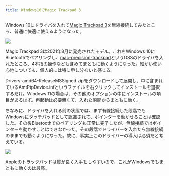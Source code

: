 ```yaml
---
title: Windows10でMagic Trackpad 3
---
```

Windows 10にドライバを入れて[Magic Trackpad 3](https://www.amazon.co.jp/dp/B09BTT6FJ9)を無線接続してみたところ、普通に快適に使えるようになった。

![](https://lh4.googleusercontent.com/uEhpuBv1XQYMBAw6mqEXU8_ZU_Lb04XjEQtUaQD1AmEFuEK7Nhb1IOv2TDLa7AKihsmZJDafmyVRbxJFQBm_OL3En2Eb8c6eaKWRFtOlVGybuOh_zfYOxVYeDRXOW1NmbFPCLW9sexJnOW2AlEMUi3xZ8jxaPAwyYRquaondMc_9bx1IjrJmfcPOBA)

Magic Trackpad 3は2021年8月に発売されたモデル。これをWindows 10にBluetoothでペアリングし、[mac-precision-trackpad](https://github.com/imbushuo/mac-precision-touchpad)というOSSのドライバを入れたところ、4本指の操作なども含めてまともに動くようになった。細かい使い心地についても、個人的には特に申し分ないと感じる。

Drivers-amd64-ReleaseMSSigned.zipをダウンロードして展開し、中に含まれているAmtPtpDevice.infというファイルを右クリックしてインストールを選択するだけ。Windows 11の場合は、その他のオプションの中にインストールの項目があるはず。再起動は必要無くて、入れた瞬間からまともに動く。

ちなみに、ドライバを入れる前の状態では、まず有線接続した段階でもWindowsにタッチパッドとして認識されて、ポインターを動かせることは確認した。その後Bluetoothでのペアリングも正常に完了したが、無線接続ではポインターを動かすことはできなかった。その段階でドライバーを入れたら無線接続のままでも動くようになった。故に、事実上このドライバーの導入は必須だと考えている。

![](https://lh3.googleusercontent.com/hlnD1SIwKxCRd-nCRdp2TXQmuhf_-JZYvOK6ALX1KbCa-4cRWKH7yQsIcZsweFx98D6fuVvN_UXlVD-6xLh6IcIgu1HEPdxc7KrnZQt1IKaCv7CQgDKW0wyByG0cQ1ln6_FzxY-adyHh7tBMG0fzitSdLevtA4fbALi1M0kJZz4PARY7bpgk5BKDFg)

Appleのトラックパッドは質が良く入手もしやすいので、これがWindowsでもまともに動くのは最高。
